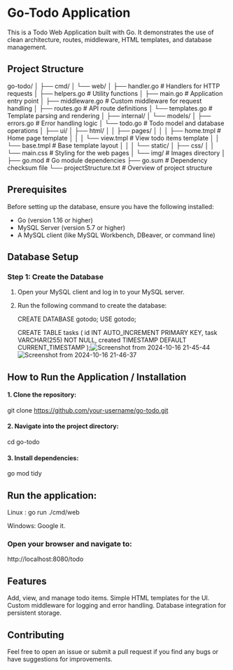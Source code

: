 # Go-Todo Application
This is a Todo Web Application built with Go. It demonstrates the use of clean architecture, routes, middleware, HTML templates, and database management.

## Project Structure

go-todo/
│
├── cmd/
│   └── web/
│       ├── handler.go        # Handlers for HTTP requests
│       ├── helpers.go        # Utility functions
│       ├── main.go           # Application entry point
│       ├── middleware.go     # Custom middleware for request handling
│       ├── routes.go         # API route definitions
│       └── templates.go      # Template parsing and rendering
│
├── internal/
│   └── models/
│       ├── errors.go         # Error handling logic
│       └── todo.go           # Todo model and database operations
│
├── ui/
│   ├── html/
│   │   ├── pages/
│   │   │   ├── home.tmpl     # Home page template
│   │   │   └── view.tmpl     # View todo items template
│   │   └── base.tmpl         # Base template layout
│   │
│   └── static/
│       ├── css/
│       │   └── main.css      # Styling for the web pages
│       └── img/              # Images directory
│
├── go.mod                    # Go module dependencies
├── go.sum                    # Dependency checksum file
└── projectStructure.txt      # Overview of project structure


## Prerequisites
Before setting up the database, ensure you have the following installed:

- Go (version 1.16 or higher)
- MySQL Server (version 5.7 or higher)
- A MySQL client (like MySQL Workbench, DBeaver, or command line)

## Database Setup

### Step 1: Create the Database

1. Open your MySQL client and log in to your MySQL server.
2. Run the following command to create the database:

   CREATE DATABASE gotodo;
   USE gotodo;

   CREATE TABLE tasks (
    id INT AUTO_INCREMENT PRIMARY KEY,
    task VARCHAR(255) NOT NULL,
    created TIMESTAMP DEFAULT CURRENT_TIMESTAMP
);![Screenshot from 2024-10-16 21-45-44](https://github.com/user-attachments/assets/464e504c-192f-4a4c-b4d6-0dc1e67051f4)
![Screenshot from 2024-10-16 21-46-37](https://github.com/user-attachments/assets/c4168e48-3d49-4604-aec2-a09404d1cb1a)



## How to Run the Application / Installation

#### 1. Clone the repository:
git clone https://github.com/your-username/go-todo.git

#### 2. Navigate into the project directory:
cd go-todo

#### 3. Install dependencies:
go mod tidy

## Run the application:

Linux :
go run ./cmd/web

Windows: 
Google it.

### Open your browser and navigate to:
http://localhost:8080/todo

## Features
Add, view, and manage todo items.
Simple HTML templates for the UI.
Custom middleware for logging and error handling.
Database integration for persistent storage.

## Contributing
Feel free to open an issue or submit a pull request if you find any bugs or have suggestions for improvements.
